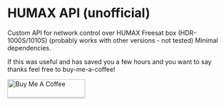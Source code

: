 # HUMAX API (unofficial)

Custom API for network control over HUMAX Freesat box (HDR-1000S/1010S) (probably works with other versions - not tested)
Minimal dependencies.


If this was useful and has saved you a few hours and you want to say thanks feel free to buy-me-a-coffee!

<a href="https://www.buymeacoffee.com/manythanks" target="_blank"><img src="https://www.buymeacoffee.com/assets/img/custom_images/orange_img.png" alt="Buy Me A Coffee" style="height: 41px !important;width: 174px !important;box-shadow: 0px 3px 2px 0px rgba(190, 190, 190, 0.5) !important;-webkit-box-shadow: 0px 3px 2px 0px rgba(190, 190, 190, 0.5) !important;" ></a>
